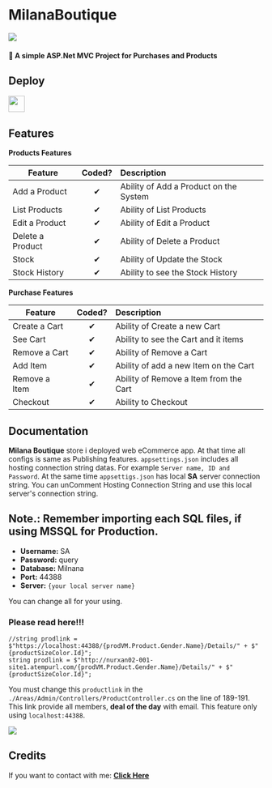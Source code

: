 # MilanaBoutique
![](https://i.ibb.co/YdjHrMX/84b5a87f-3d5d-41f0-bc36-99fa5ff85883logo.png)
#### :handbag: A simple ASP.Net MVC Project for Purchases and Products

## Deploy

<a href="https://smarterasp.net/"><img src="https://www.smarterasp.net/images/logo1.png" height="32"></a>

## Features

<b>Products Features</b>

| Feature  |  Coded?       | Description  |
|----------|:-------------:|:-------------|
| Add a Product | &#10004; | Ability of Add a Product on the System |
| List Products | &#10004; | Ability of List Products |
| Edit a Product | &#10004; | Ability of Edit a Product |
| Delete a Product | &#10004; | Ability of Delete a Product |
| Stock | &#10004; | Ability of Update the Stock |
| Stock History | &#10004; | Ability to see the Stock History |

<b>Purchase Features</b>

| Feature  |  Coded?       | Description  |
|----------|:-------------:|:-------------|
| Create a Cart | &#10004; | Ability of Create a new Cart |
| See Cart | &#10004; | Ability to see the Cart and it items |
| Remove a Cart | &#10004; | Ability of Remove a Cart |
| Add Item | &#10004; | Ability of add a new Item on the Cart |
| Remove a Item | &#10004; | Ability of Remove a Item from the Cart |
| Checkout | &#10004; | Ability to Checkout |

## Documentation

**Milana Boutique** store i deployed web eCommerce app. At that time all configs is same as Publishing features. ``appsettings.json`` includes all hosting connection string datas. For example ``Server name, ID and Password``. At the same time ``appsettigs.json`` has local **SA** server connection string. You can unComment Hosting Connection String and use this local server's connection string.

## Note.: Remember importing each SQL files, if using MSSQL for Production.

* **Username:** SA
* **Password:** query
* **Database:** Milnana
* **Port:** 44388
* **Server:** ``{your local server name}``

You can change all for your using.

### **Please read here!!!** 

```
//string prodlink = $"https://localhost:44388/{prodVM.Product.Gender.Name}/Details/" + $"{productSizeColor.Id}";
string prodlink = $"http://nurxan02-001-site1.atempurl.com/{prodVM.Product.Gender.Name}/Details/" + $"{productSizeColor.Id}";
```
You must change this ``productlink`` in the ``./Areas/Admin/Controllers/ProductController.cs`` on the line of 189-191. 
This link provide all members, **deal of the day** with email. This feature only using `` localhost:44388 ``.

![](https://user-images.githubusercontent.com/90649844/217045572-1f045301-07f3-4401-854e-2d425f1955bd.png)


## Credits

If you want to contact with me: [**Click Here**](https://bio.link/nurxanmasimzade/)
